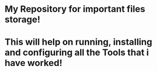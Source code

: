 # My Repository for important files storage!
# This will help on running, installing and configuring all the Tools that i have worked!
